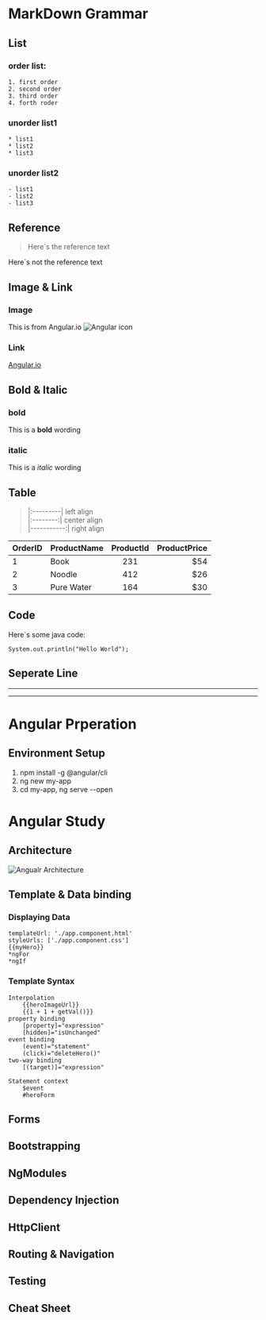 # MarkDown Grammar
## List
### order list:
    1. first order
    2. second order
    3. third order
    4. forth roder
### unorder list1
    * list1
    * list2
    * list3
### unorder list2
    - list1
    - list2
    - list3

## Reference
> Here`s the reference text  

Here`s not the reference text

## Image & Link
### Image
This is from Angular.io
![Angular icon](https://angular.io/assets/images/logos/angular/logo-nav@2x.png)
### Link
[Angular.io](https://angular.io/)

## Bold & Italic
### bold
This is a **bold** wording
### italic
This is a *italic* wording

## Table
>|:---------| left align </br>
|:--------:| center align </br>
|-----------:| right align </br>

|OrderID|ProductName|ProductId|ProductPrice|
|-------|:---------|:--------:|-----------:|
|1       |Book      |231      |$54         |
|2       |Noodle    |412      |$26         |
|3       |Pure Water|164      |$30         |

## Code
Here`s some java code:

`System.out.println("Hello World");`

## Seperate Line
***
***

# Angular Prperation 
## Environment Setup
1. npm install -g @angular/cli
2. ng new my-app
3. cd my-app, ng serve --open

# Angular Study
## Architecture
![Angualr Architecture](https://angular.io/generated/images/guide/architecture/overview2.png)

## Template & Data binding
### Displaying Data
    templateUrl: './app.component.html'
    styleUrls: ['./app.component.css']
    {{myHero}} 
    *ngFor
    *ngIf
### Template Syntax
    Interpolation 
        {{heroImageUrl}}
        {{1 + 1 + getVal()}}
    property binding 
        [property]="expression"
        [hidden]="isUnchanged"
    event binding
        (event)="statement"
        (click)="deleteHero()"
    two-way binding
        [(target)]="expression"
        
    Statement context
        $event
        #heroForm




## Forms
## Bootstrapping
## NgModules
## Dependency Injection
## HttpClient
## Routing & Navigation
## Testing
## Cheat Sheet
